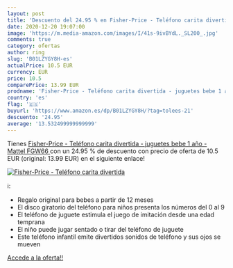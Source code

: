 ```yaml
---
layout: post
title: 'Descuento del 24.95 % en Fisher-Price - Teléfono carita divertida'
date: 2020-12-20 19:07:00
image: 'https://m.media-amazon.com/images/I/41s-9ivBYdL._SL200_.jpg'
comments: true
category: ofertas
author: ring
slug: 'B01LZYGY8H-es'
actualPrice: 10.5 EUR
currency: EUR
price: 10.5
comparePrice: 13.99 EUR
prodname: 'Fisher-Price - Teléfono carita divertida - juguetes bebe 1 año -  Mattel FGW66  '
country: 'es'
flag: '🇪🇸'
buyurl: 'https://www.amazon.es/dp/B01LZYGY8H/?tag=tolees-21'
descuento: '24.95'
average: '13.532499999999999'
---
```


Tienes [Fisher-Price - Teléfono carita divertida - juguetes bebe 1 año -  Mattel FGW66  ](https://www.amazon.es/dp/B01LZYGY8H/?tag=tolees-21) con un 24.95 % de descuento con precio de oferta de 10.5 EUR (original: 13.99 EUR) en el siguiente enlace!

[![Fisher-Price - Teléfono carita divertida](https://m.media-amazon.com/images/I/41s-9ivBYdL._SL200_.jpg)](https://www.amazon.es/dp/B01LZYGY8H/?tag=tolees-21)

ℹ️:

- Regalo original para bebes a partir de 12 meses
- El disco giratorio del teléfono para niños presenta los números del 0 al 9
- El teléfono de juguete estimula el juego de imitación desde una edad temprana
- El niño puede jugar sentado o tirar del teléfono de juguete
- Este teléfono infantil emite divertidos sonidos de teléfono y sus ojos se mueven

[Accede a la oferta!!](https://www.amazon.es/dp/B01LZYGY8H/?tag=tolees-21)
